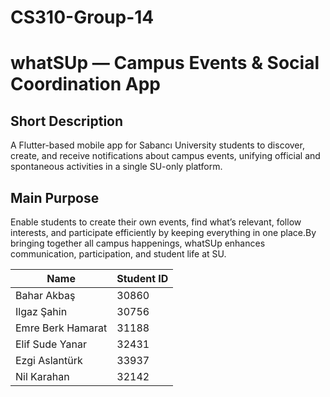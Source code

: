 # CS310-Group-14


# whatSUp — Campus Events & Social Coordination App 

## Short Description
A Flutter-based mobile app for Sabancı University students to discover, create, and receive notifications about campus events, unifying official and spontaneous activities in a single SU-only platform.
## Main Purpose
Enable students to create their own events, find what’s relevant, follow interests, and participate efficiently by keeping everything in one place.By bringing together all campus happenings, whatSUp enhances communication, participation, and student life at SU.

| Name               | Student ID |
|--------------------|------------|
| Bahar Akbaş        | 30860      |
| Ilgaz Şahin        | 30756      |
| Emre Berk Hamarat  | 31188      |
| Elif Sude Yanar    | 32431      |
| Ezgi Aslantürk     | 33937      |
| Nil Karahan        | 32142      |
